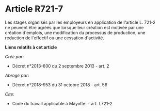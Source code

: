 # Article R721-7

Les stages organisés par les employeurs en application de l'article L. 721-2 ne peuvent être agréés que lorsque leur création
est motivée par une création d'emplois, une modification du processus de production, une réduction de l'effectif ou une
cessation d'activité.

**Liens relatifs à cet article**

_Créé par_:

  - Décret n°2013-800 du 2 septembre 2013 - art. 2

_Abrogé par_:

  - Décret n°2018-953 du 31 octobre 2018 - art. 56

_Cite_:

  - Code du travail applicable à Mayotte. - art. L721-2
